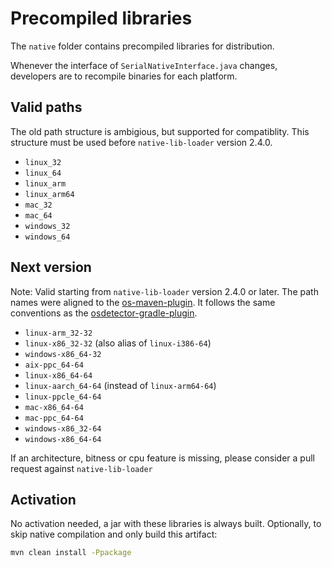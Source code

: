 # Precompiled libraries

The `native` folder contains precompiled libraries for distribution.

Whenever the interface of `SerialNativeInterface.java` changes, developers
are to recompile binaries for each platform.

## Valid paths

The old path structure is ambigious, but supported for compatiblity.
This structure must be used before `native-lib-loader` version 2.4.0.

  * `linux_32`
  * `linux_64`
  * `linux_arm`
  * `linux_arm64`
  * `mac_32`
  * `mac_64`
  * `windows_32`
  * `windows_64`


## Next version

Note: Valid starting from `native-lib-loader` version 2.4.0 or later.
The path names were aligned to the [os-maven-plugin](https://github.com/trustin/os-maven-plugin/).
It follows the same conventions as the [osdetector-gradle-plugin](https://github.com/google/osdetector-gradle-plugin).

  * `linux-arm_32-32`
  * `linux-x86_32-32`  (also alias of `linux-i386-64`)
  * `windows-x86_64-32`
  * `aix-ppc_64-64`
  * `linux-x86_64-64`
  * `linux-aarch_64-64` (instead of `linux-arm64-64`)
  * `linux-ppcle_64-64`
  * `mac-x86_64-64`
  * `mac-ppc_64-64`
  * `windows-x86_32-64`
  * `windows-x86_64-64`

If an architecture, bitness or cpu feature is missing, please consider a pull request against `native-lib-loader`

## Activation

No activation needed, a jar with these libraries is always built.
Optionally, to skip native compilation and only build this artifact:

```bash
mvn clean install -Ppackage
```
